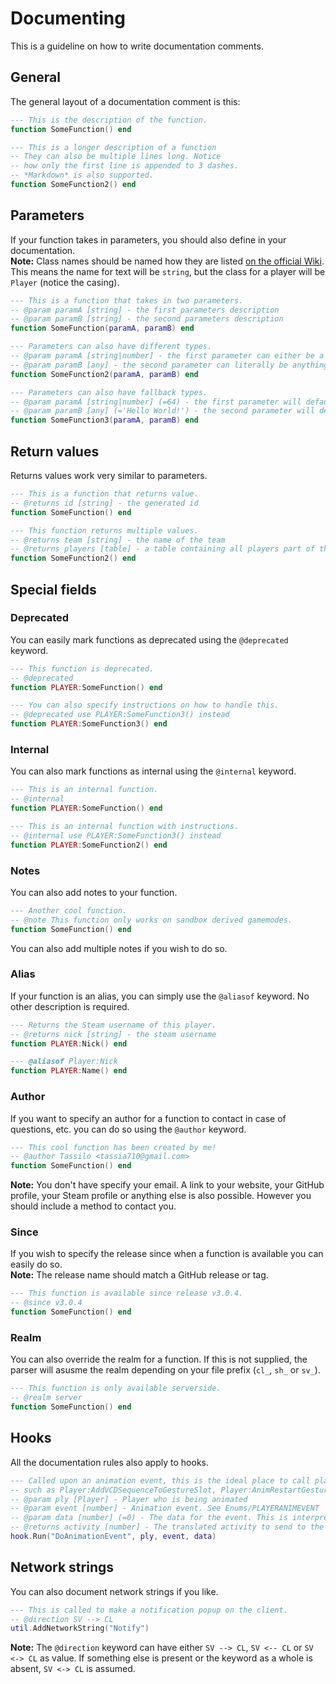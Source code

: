 # Documenting
This is a guideline on how to write documentation comments.


## General
The general layout of a documentation comment is this:
```lua
--- This is the description of the function.
function SomeFunction() end

--- This is a longer description of a function
-- They can also be multiple lines long. Notice
-- how only the first line is appended to 3 dashes.
-- *Markdown* is also supported.
function SomeFunction2() end
```


## Parameters
If your function takes in parameters, you should also define in your documentation.\
**Note:** Class names should be named how they are listed [on the official Wiki](https://wiki.facepunch.com/gmod/).
This means the name for text will be `string`, but the class for a player will be `Player` (notice the casing).
```lua
--- This is a function that takes in two parameters.
-- @param paramA [string] - the first parameters description
-- @param paramB [string] - the second parameters description
function SomeFunction(paramA, paramB) end

--- Parameters can also have different types.
-- @param paramA [string|number] - the first parameter can either be a string or a number
-- @param paramB [any] - the second parameter can literally be anything
function SomeFunction2(paramA, paramB) end

--- Parameters can also have fallback types.
-- @param paramA [string|number] (=64) - the first parameter will default to 64 when not supplied
-- @param paramB [any] (='Hello World!') - the second parameter will default to 'Hello World!' when not supplied
function SomeFunction3(paramA, paramB) end
```


## Return values
Returns values work very similar to parameters.
```lua
--- This is a function that returns value.
-- @returns id [string] - the generated id
function SomeFunction() end

--- This function returns multiple values.
-- @returns team [string] - the name of the team
-- @returns players [table] - a table containing all players part of the team
function SomeFunction2() end
```


## Special fields

### Deprecated
You can easily mark functions as deprecated using the `@deprecated` keyword.
```lua
--- This function is deprecated.
-- @deprecated
function PLAYER:SomeFunction() end

--- You can also specify instructions on how to handle this.
-- @deprecated use PLAYER:SomeFunction3() instead
function PLAYER:SomeFunction3() end
```

### Internal
You can also mark functions as internal using the `@internal` keyword.
```lua
--- This is an internal function.
-- @internal
function PLAYER:SomeFunction() end

--- This is an internal function with instructions.
-- @internal use PLAYER:SomeFunction3() instead
function PLAYER:SomeFunction2() end
```

### Notes
You can also add notes to your function.
```lua
--- Another cool function.
-- @note This function only works on sandbox derived gamemodes.
function SomeFunction() end
```
You can also add multiple notes if you wish to do so.

### Alias
If your function is an alias, you can simply use the `@aliasof` keyword.
No other description is required.
```lua
--- Returns the Steam username of this player.
-- @returns nick [string] - the steam username
function PLAYER:Nick() end

--- @aliasof Player:Nick
function PLAYER:Name() end
```

### Author
If you want to specify an author for a function to contact in case of questions, etc.
you can do so using the `@author` keyword.
```lua
--- This cool function has been created by me!
-- @author Tassilo <tassia710@gmail.com>
function SomeFunction() end
```
**Note:** You don't have specify your email. A link to your website, your GitHub profile, your
Steam profile or anything else is also possible. However you should include a method to contact you.

### Since
If you wish to specify the release since when a function is available you can easily do so.\
**Note:** The release name should match a GitHub release or tag.
```lua
--- This function is available since release v3.0.4.
-- @since v3.0.4
function SomeFunction() end
```

### Realm
You can also override the realm for a function. If this is not supplied, the parser will asusme the realm
depending on your file prefix (`cl_`, `sh_` or `sv_`).
```lua
--- This function is only available serverside.
-- @realm server
function SomeFunction() end
```


## Hooks
All the documentation rules also apply to hooks.
```lua
--- Called upon an animation event, this is the ideal place to call player animation functions
-- such as Player:AddVCDSequenceToGestureSlot, Player:AnimRestartGesture and so on.
-- @param ply [Player] - Player who is being animated
-- @param event [number] - Animation event. See Enums/PLAYERANIMEVENT
-- @param data [number] (=0) - The data for the event. This is interpreted as an Enums/ACT by `PLAYERANIMEVENT_CUSTOM` and `PLAYERANIMEVENT_CUSTOM_GESTURE`, or a sequence by `PLAYERANIMEVENT_CUSTOM_SEQUENCE`.
-- @returns activity [number] - The translated activity to send to the weapon. See Enums/ACT. Return `ACT_INVALID` if you don't want to send an activity.
hook.Run("DoAnimationEvent", ply, event, data)
```


## Network strings
You can also document network strings if you like.
```lua
--- This is called to make a notification popup on the client.
-- @direction SV --> CL
util.AddNetworkString("Notify")
```
**Note:** The `@direction` keyword can have either `SV --> CL`, `SV <-- CL` or `SV <-> CL` as value. If something else
is present or the keyword as a whole is absent, `SV <-> CL` is assumed.
